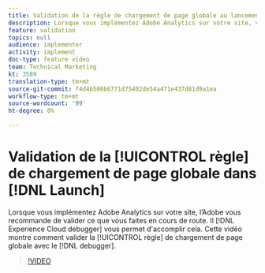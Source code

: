 ```yaml
---
title: Validation de la règle de chargement de page globale au lancement
description: Lorsque vous implémentez Adobe Analytics sur votre site, vous souhaitez être en mesure de valider ce que vous faites en cours de route. Le débogueur Experience Cloud à la rescousse ! Cette vidéo montre comment valider votre règle de chargement de page globale avec le débogueur.
feature: validation
topics: null
audience: implementer
activity: implement
doc-type: feature video
team: Technical Marketing
kt: 3589
translation-type: tm+mt
source-git-commit: f4d4b506b6771d75402de54a471e437d81d9a1ea
workflow-type: tm+mt
source-wordcount: '99'
ht-degree: 0%

---
```



# Validation de la [!UICONTROL règle] de chargement de page globale dans [!DNL Launch]

Lorsque vous implémentez Adobe Analytics sur votre site, l’Adobe vous recommande de valider ce que vous faites en cours de route. Il [!DNL Experience Cloud debugger] vous permet d&#39;accomplir cela. Cette vidéo montre comment valider la [!UICONTROL règle] de chargement de page globale avec le [!DNL debugger].

>[!VIDEO](https://video.tv.adobe.com/v/28776/?quality=12)
